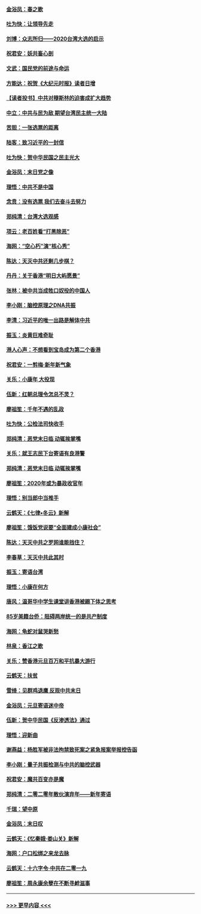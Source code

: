 #### [金浴凤：春之歌](../pages/nsc993/n11797687.md?t=01171331) 
#### [吐为快：让领导先走](../pages/nsc993/n11797512.md?t=01171331) 
#### [刘博：众志所归——2020台湾大选的启示](../pages/nsc993/n11796878.md?t=01171331) 
#### [祝君安：妖共畜心剖](../pages/nsc993/n11794273.md?t=01171331) 
#### [文武：国民党的前途与命运](../pages/nsc993/n11794198.md?t=01171331) 
#### [方能达：祝贺《大纪元时报》读者日增](../pages/nsc993/n11793807.md?t=01171331) 
#### [【读者投书】中共对穆斯林的迫害成扩大趋势](../pages/nsc993/n11791371.md?t=01171331) 
#### [中立：中共与民为敌 期望台湾民主统一大陆](../pages/nsc993/n11790392.md?t=01171331) 
#### [苦胆：一张选票的距离](../pages/nsc993/n11788914.md?t=01171331) 
#### [陆客：致习近平的一封信](../pages/nsc993/n11788867.md?t=01171331) 
#### [吐为快：贺中华民国之民主光大](../pages/nsc993/n11788618.md?t=01171331) 
#### [金浴凤：末日党之像](../pages/nsc993/n11787475.md?t=01171331) 
#### [理悟：中共不是中国](../pages/nsc993/n11787463.md?t=01171331) 
#### [念贲：没有选票  我们去奋斗去努力](../pages/nsc993/n11787398.md?t=01171331) 
#### [郑纯清：台湾大选观感](../pages/nsc993/n11786210.md?t=01171331) 
#### [项云：老百姓看“打黑除恶”](../pages/nsc993/n11785398.md?t=01171331) 
#### [海网：“空心朽”演“核心秀”](../pages/nsc993/n11783874.md?t=01171331) 
#### [陈达：天灭中共还剩几步棋？](../pages/nsc993/n11783719.md?t=01171331) 
#### [丹丹：关于香港“明日大屿愿景”](../pages/nsc993/n11783273.md?t=01171331) 
#### [张林：被中共当成牲口奴役的中国人](../pages/nsc993/n11782397.md?t=01171331) 
#### [李小刚：脑控原理之DNA共振](../pages/nsc993/n11780962.md?t=01171331) 
#### [李清：习近平的唯一出路是解体中共](../pages/nsc993/n11780866.md?t=01171331) 
#### [振玉：炎黄巨难奇耻](../pages/nsc993/n11779632.md?t=01171331) 
#### [港人心声：不想看到宝岛成为第二个香港](../pages/nsc993/n11778817.md?t=01171331) 
#### [祝君安：一剪梅‧新年新气象](../pages/nsc993/n11776340.md?t=01171331) 
#### [关乐：小康年 大役现](../pages/nsc993/n11774213.md?t=01171331) 
#### [伍新：红朝总理令怎总不灵？](../pages/nsc993/n11770813.md?t=01171331) 
#### [廖祖笙：千年不遇的乱政](../pages/nsc993/n11770373.md?t=01171331) 
#### [吐为快：公检法司快收手](../pages/nsc993/n11770359.md?t=01171331) 
#### [郑纯清：恶党末日临 动辄挨掌嘴](../pages/nsc993/n11769912.md?t=01171331) 
#### [关乐：就王志民下台寄语有良港警](../pages/nsc993/n11769903.md?t=01171331) 
#### [郑纯清：恶党末日临 动辄挨掌嘴](../pages/nsc993/n11769356.md?t=01171331) 
#### [廖祖笙：2020年或为暴政收官年](../pages/nsc993/n11768216.md?t=01171331) 
#### [理悟：别当郎中当推手](../pages/nsc993/n11768243.md?t=01171331) 
#### [云鹤天：《七律▪冬云》新解](../pages/nsc993/n11768204.md?t=01171331) 
#### [廖祖笙：饿饭党说要“全面建成小康社会”](../pages/nsc993/n11767482.md?t=01171331) 
#### [陈达：天灭中共之罗网谁能挡住？](../pages/nsc993/n11767465.md?t=01171331) 
#### [李春草：天灭中共此其时](../pages/nsc993/n11767452.md?t=01171331) 
#### [振玉：寄语台湾](../pages/nsc993/n11767432.md?t=01171331) 
#### [理悟：小康在何方](../pages/nsc993/n11767394.md?t=01171331) 
#### [唐风：温哥华中学生课堂讲香港被踢下体之思考](../pages/nsc993/n11766848.md?t=01171331) 
#### [85岁美籍台侨：阻碍两岸统一的是共产制度](../pages/nsc993/n11765043.md?t=01171331) 
#### [海网：龟蛇对鼠哭新愁](../pages/nsc993/n11764895.md?t=01171331) 
#### [林泉：香江之歌](../pages/nsc993/n11764415.md?t=01171331) 
#### [关乐：赞香港元旦百万和平抗暴大游行](../pages/nsc993/n11764382.md?t=01171331) 
#### [云鹤天：扶贫](../pages/nsc993/n11764245.md?t=01171331) 
#### [雪绮：见群鸡退鹰  反观中共末日](../pages/nsc993/n11762112.md?t=01171331) 
#### [金浴凤：元旦寄语迷中帝](../pages/nsc993/n11761788.md?t=01171331) 
#### [伍新：贺中华民国《反渗透法》通过](../pages/nsc993/n11761994.md?t=01171331) 
#### [理悟：迎新曲](../pages/nsc993/n11761152.md?t=01171331) 
#### [谢燕益：杨胜军被非法拘禁致死案之紧急报案举报控告函](../pages/nsc993/n11756134.md?t=01171331) 
#### [李小刚：量子共振检测与中共的脑控武器](../pages/nsc993/n11754518.md?t=01171331) 
#### [祝君安：魔共百变亦是魔](../pages/nsc993/n11754469.md?t=01171331) 
#### [郑纯清：二零二零年散伙演弃年——新年寄语](../pages/nsc993/n11754195.md?t=01171331) 
#### [千瑞：望中原](../pages/nsc993/n11754159.md?t=01171331) 
#### [金浴凤：末日叹](../pages/nsc993/n11752359.md?t=01171331) 
#### [云鹤天：《忆秦娥‧娄山关》新解](../pages/nsc993/n11752348.md?t=01171331) 
#### [海网：户口松绑之来龙去脉](../pages/nsc993/n11752328.md?t=01171331) 
#### [云鹤天：十六字令‧中共在二零一九](../pages/nsc993/n11752305.md?t=01171331) 
#### [廖祖笙：周永康余孽在不断寻衅滋事](../pages/nsc993/n11751013.md?t=01171331) 

----
#### [ >>> 更早内容 <<< ](../indexes/nsc993-earlier.md)
